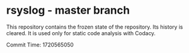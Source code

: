 # rsyslog - master branch

This repository contains the frozen state of the repository.
Its history is cleared. It is used only for static code
analysis with Codacy.

Commit Time: 1720565050